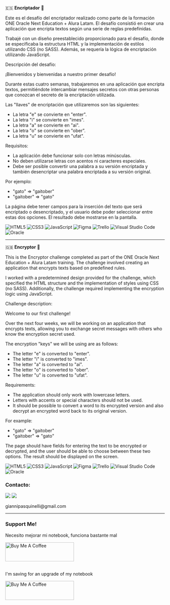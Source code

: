 🇪🇸 **Encriptador** 🔐

Este es el desafío del encriptador realizado como parte de la formación ONE Oracle Next Education + Alura Latam. El desafío consistió en crear una aplicación que encripta textos según una serie de reglas predefinidas.

Trabajé con un diseño preestablecido proporcionado para el desafío, donde se especificaba la estructura HTML y la implementación de estilos utilizando CSS (no SASS). Además, se requería la lógica de encriptación utilizando JavaScript.

Descripción del desafío:

¡Bienvenidos y bienvenidas a nuestro primer desafío!

Durante estas cuatro semanas, trabajaremos en una aplicación que encripta textos, permitiéndote intercambiar mensajes secretos con otras personas que conozcan el secreto de la encriptación utilizada.

Las "llaves" de encriptación que utilizaremos son las siguientes:

- La letra "e" se convierte en "enter".
- La letra "i" se convierte en "imes".
- La letra "a" se convierte en "ai".
- La letra "o" se convierte en "ober".
- La letra "u" se convierte en "ufat".

Requisitos:
- La aplicación debe funcionar solo con letras minúsculas.
- No deben utilizarse letras con acentos ni caracteres especiales.
- Debe ser posible convertir una palabra a su versión encriptada y también desencriptar una palabra encriptada a su versión original.

Por ejemplo:
- "gato" => "gaitober"
- "gaitober" => "gato"

La página debe tener campos para la inserción del texto que será encriptado o desencriptado, y el usuario debe poder seleccionar entre estas dos opciones. El resultado debe mostrarse en la pantalla.

![HTML5](https://img.shields.io/badge/html5-%23E34F26.svg?style=for-the-badge&logo=html5&logoColor=white)
![CSS3](https://img.shields.io/badge/css3-%231572B6.svg?style=for-the-badge&logo=css3&logoColor=white)
![JavaScript](https://img.shields.io/badge/javascript-%23323330.svg?style=for-the-badge&logo=javascript&logoColor=%23F7DF1E)
![Figma](https://img.shields.io/badge/figma-%23F24E1E.svg?style=for-the-badge&logo=figma&logoColor=white)
![Trello](https://img.shields.io/badge/Trello-%23026AA7.svg?style=for-the-badge&logo=Trello&logoColor=white)
![Visual Studio Code](https://img.shields.io/badge/Visual%20Studio%20Code-0078d7.svg?style=for-the-badge&logo=visual-studio-code&logoColor=white)
![Oracle](https://img.shields.io/badge/Oracle-F80000?style=for-the-badge&logo=oracle&logoColor=white)

---

🇬🇧 **Encryptor** 🔐

This is the Encryptor challenge completed as part of the ONE Oracle Next Education + Alura Latam training. The challenge involved creating an application that encrypts texts based on predefined rules.

I worked with a predetermined design provided for the challenge, which specified the HTML structure and the implementation of styles using CSS (no SASS). Additionally, the challenge required implementing the encryption logic using JavaScript.

Challenge description:

Welcome to our first challenge!

Over the next four weeks, we will be working on an application that encrypts texts, allowing you to exchange secret messages with others who know the encryption secret used.

The encryption "keys" we will be using are as follows:

- The letter "e" is converted to "enter".
- The letter "i" is converted to "imes".
- The letter "a" is converted to "ai".
- The letter "o" is converted to "ober".
- The letter "u" is converted to "ufat".

Requirements:
- The application should only work with lowercase letters.
- Letters with accents or special characters should not be used.
- It should be possible to convert a word to its encrypted version and also decrypt an encrypted word back to its original version.

For example:

  - "gato" => "gaitober"
  - "gaitober" => "gato"

The page should have fields for entering the text to be encrypted or decrypted, and the user should be able to choose between these two options. The result should be displayed on the screen.



![HTML5](https://img.shields.io/badge/html5-%23E34F26.svg?style=for-the-badge&logo=html5&logoColor=white)
![CSS3](https://img.shields.io/badge/css3-%231572B6.svg?style=for-the-badge&logo=css3&logoColor=white)
![JavaScript](https://img.shields.io/badge/javascript-%23323330.svg?style=for-the-badge&logo=javascript&logoColor=%23F7DF1E)
![Figma](https://img.shields.io/badge/figma-%23F24E1E.svg?style=for-the-badge&logo=figma&logoColor=white)
![Trello](https://img.shields.io/badge/Trello-%23026AA7.svg?style=for-the-badge&logo=Trello&logoColor=white)
![Visual Studio Code](https://img.shields.io/badge/Visual%20Studio%20Code-0078d7.svg?style=for-the-badge&logo=visual-studio-code&logoColor=white)
![Oracle](https://img.shields.io/badge/Oracle-F80000?style=for-the-badge&logo=oracle&logoColor=white)


<h3>Contacto:</h3>
<a href="https://www.linkedin.com/in/gianni-pasquinelli/"><img src="https://img.shields.io/badge/LinkedIn-0077B5?style=for-the-badge&logo=linkedin&logoColor=white"></a>
<a href="mailto:giannipasquinelli@gmail.com"><img src="https://img.shields.io/badge/Gmail-D14836?style=for-the-badge&logo=gmail&logoColor=white"></a>
<p>giannipasquinelli@gmail.com</p>
<hr>
<h3>Support Me!</h3>
<p>Necesito mejorar mi notebook, funciona bastante mal</p>
<a href="https://cafecito.app/gianni03"><img src="https://cdn.cafecito.app/imgs/buttons/button_6.svg" alt="Buy Me A Coffee" style="height: 60px !important;width: 217px !important;"> </a>
<br>
<br>
<p>I'm saving for an upgrade of my notebook</p>
<a href="https://www.buymeacoffee.com/gianni03" target="_blank"><img src="https://cdn.buymeacoffee.com/buttons/v2/default-yellow.png" alt="Buy Me A Coffee" style="height: 60px !important;width: 217px !important;" ></a>
